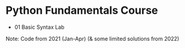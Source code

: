 # Python Fundamentals Course
- 01 Basic Syntax Lab

Note: Code from 2021 (Jan-Apr) (& some limited solutions from 2022)
